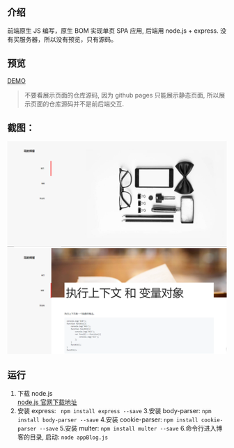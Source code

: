 ## 介绍
前端原生 JS 编写，原生 BOM 实现单页 SPA 应用, 后端用 node.js + express.
没有买服务器，所以没有预览，只有源码。
## 预览
[DEMO](https://q-dragon.github.io/blog/blogIndex.html)
> 不要看展示页面的仓库源码, 因为 github pages 只能展示静态页面, 所以展示页面的仓库源码并不是前后端交互.
## 截图：
![blog 主界面](https://raw.githubusercontent.com/Q-DRAGON/blog/master/UI-screenshot/%E5%8D%9A%E5%AE%A2%E6%88%AA%E5%9B%BE1.PNG)
![blog 详情界面](https://raw.githubusercontent.com/Q-DRAGON/blog/master/UI-screenshot/%E5%8D%9A%E5%AE%A2%E6%88%AA%E5%9B%BE2.PNG)
## 运行
1. 下载 node.js  
[node.js 官网下载地址](https://q-dragon.github.io/blog/blogIndex.html)
2. 安装 express:
` npm install express --save`
3.安装 body-parser:
`npm install body-parser --save`
4.安装 cookie-parser:
`npm install cookie-parser --save`
5.安装 multer:
`npm install multer --save`
6.命令行进入博客的目录, 启动:
`node appBlog.js`

